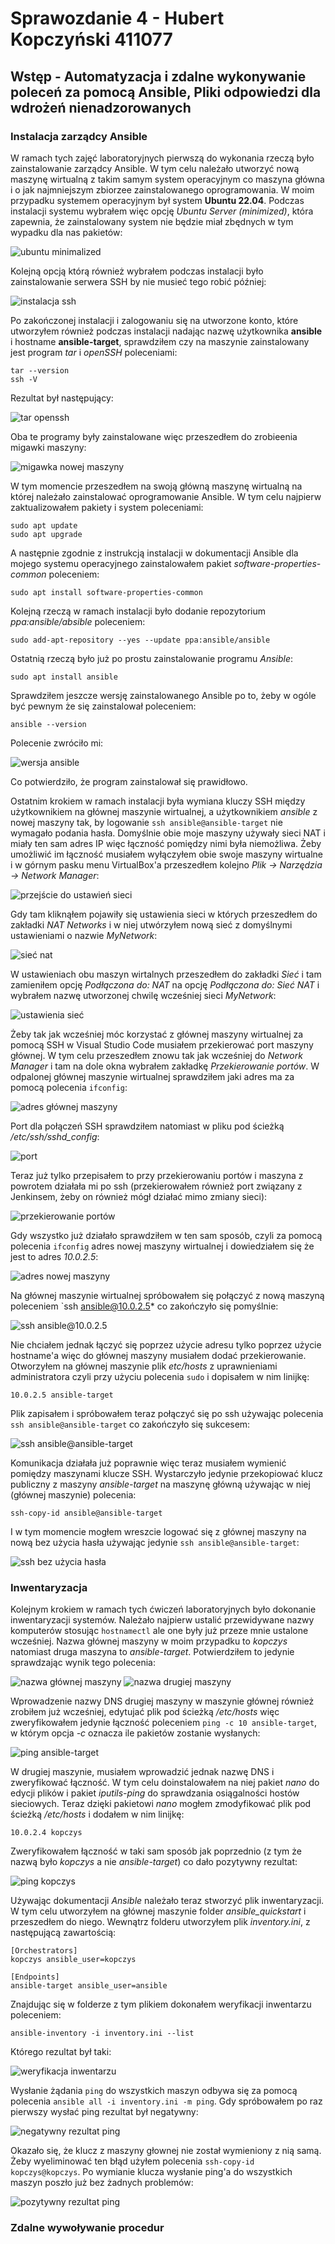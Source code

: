 # Sprawozdanie 4 - Hubert Kopczyński 411077

## Wstęp - Automatyzacja i zdalne wykonywanie poleceń za pomocą Ansible, Pliki odpowiedzi dla wdrożeń nienadzorowanych



### Instalacja zarządcy Ansible

W ramach tych zajęć laboratoryjnych pierwszą do wykonania rzeczą było zainstalowanie zarządcy Ansible. W tym celu należało utworzyć nową maszynę wirtualną z takim samym system operacyjnym co maszyna główna i o jak najmniejszym zbiorzee zainstalowanego oprogramowania. W moim przypadku systemem operacyjnym był system **Ubuntu 22.04**. Podczas instalacji systemu wybrałem więc opcję *Ubuntu Server (minimized)*, która zapewnia, że zainstalowany system nie będzie miał zbędnych w tym wypadku dla nas pakietów:

![ubuntu minimalized](images/ubuntu_minimalized.png)

Kolejną opcją którą również wybrałem podczas instalacji było zainstalowanie serwera SSH by nie musieć tego robić później:

![instalacja ssh](images/instalacja_ssh.png)

Po zakończonej instalacji i zalogowaniu się na utworzone konto, które utworzyłem również podczas instalacji nadając nazwę użytkownika **ansible** i hostname **ansible-target**, sprawdziłem czy na maszynie zainstalowany jest program *tar* i *openSSH* poleceniami:

```
tar --version
ssh -V
```

Rezultat był następujący:

![tar openssh](images/tar_ssh.png)

Oba te programy były zainstalowane więc przeszedłem do zrobieenia migawki maszyny:

![migawka nowej maszyny](images/migawka.png)

W tym momencie przeszedłem na swoją główną maszynę wirtualną na której należało zainstalować oprogramowanie Ansible. W tym celu najpierw zaktualizowałem pakiety i system poleceniami:

```
sudo apt update
sudo apt upgrade
```

A następnie zgodnie z instrukcją instalacji w dokumentacji Ansible dla mojego systemu operacyjnego zainstalowałem pakiet *software-properties-common* poleceniem:

```
sudo apt install software-properties-common
```

Kolejną rzeczą w ramach instalacji było dodanie repozytorium *ppa:ansible/absible* poleceniem:

```
sudo add-apt-repository --yes --update ppa:ansible/ansible
```

Ostatnią rzeczą było już po prostu zainstalowanie programu *Ansible*:

```
sudo apt install ansible
```

Sprawdziłem jeszcze wersję zainstalowanego Ansible po to, żeby w ogóle być pewnym że się zainstalował poleceniem:

```
ansible --version
```

Polecenie zwróciło mi:

![wersja ansible](images/ansible_version.png)

Co potwierdziło, że program zainstalował się prawidłowo.

Ostatnim krokiem w ramach instalacji była wymiana kluczy SSH między użytkownikiem na głównej maszynie wirtualnej, a użytkownikiem *ansible* z nowej maszyny tak, by logowanie `ssh ansible@ansible-target` nie wymagało podania hasła. Domyślnie obie moje maszyny używały sieci NAT i miały ten sam adres IP więc łączność pomiędzy nimi była niemożliwa. Żeby umożliwić im łączność musiałem wyłączyłem obie swoje maszyny wirtualne i w górnym pasku menu VirtualBox'a przeszedłem kolejno *Plik -> Narzędzia -> Network Manager*:

![przejście do ustawień sieci](images/network_manager.png)

Gdy tam kliknąłem pojawiły się ustawienia sieci w których przeszedłem do zakładki *NAT Networks* i w niej utwórzyłem nową sieć z domyślnymi ustawieniami o nazwie *MyNetwork*:

![sieć nat](images/NAT_network.png)

W ustawieniach obu maszyn wirtalnych przeszedłem do zakładki *Sieć* i tam zamieniłem opcję *Podłączona do: NAT* na opcję *Podłączona do: Sieć NAT* i wybrałem nazwę utworzonej chwilę wcześniej sieci *MyNetwork*:

![ustawienia sieć](images/ustawienia_siec.png)

Żeby tak jak wcześniej móc korzystać z głównej maszyny wirtualnej za pomocą SSH w Visual Studio Code musiałem przekierować port maszyny głównej. W tym celu przeszedłem znowu tak jak wcześniej do *Network Manager* i tam na dole okna wybrałem zakładkę *Przekierowanie portów*. W odpalonej głównej maszynie wirtualnej sprawdziłem jaki adres ma za pomocą polecenia `ifconfig`:

![adres głównej maszyny](images/adres_glownej.png)

Port dla połączeń SSH sprawdziłem natomiast w pliku pod ścieżką */etc/ssh/sshd_config*:

![port](images/port.png)

Teraz już tylko przepisałem to przy przekierowaniu portów i maszyna z powrotem działała mi po ssh (przekierowałem również port związany z Jenkinsem, żeby on również mógł działać mimo zmiany sieci):

![przekierowanie portów](images/przekierowanie_portow.png)

Gdy wszystko już działało sprawdziłem w ten sam sposób, czyli za pomocą polecenia `ifconfig` adres nowej maszyny wirtualnej i dowiedziałem się że jest to adres *10.0.2.5*:

![adres nowej maszyny](images/nowa_ip.png)

Na głównej maszynie wirtualnej spróbowałem się połączyć z nową maszyną poleceniem `ssh ansible@10.0.2.5* co zakończyło się pomyślnie:

![ssh ansible@10.0.2.5](images/ssh_ansible.png)

Nie chciałem jednak łączyć się poprzez użycie adresu tylko poprzez użycie hostname'a więc do głównej maszyny musiałem dodać przekierowanie. Otworzyłem na głównej maszynie plik *etc/hosts* z uprawnieniami administratora czyli przy użyciu polecenia `sudo` i dopisałem w nim linijkę:

```
10.0.2.5 ansible-target
```

Plik zapisałem i spróbowałem teraz połączyć się po ssh używając polecenia `ssh ansible@ansible-target` co zakończyło się sukcesem:

![ssh ansible@ansible-target](images/ssh_ansible_target.png)

Komunikacja działała już poprawnie więc teraz musiałem wymienić pomiędzy maszynami klucze SSH. Wystarczyło jedynie przekopiować klucz publiczny z maszyny *ansible-target* na maszynę główną używając w niej (głównej maszynie) polecenia:

```
ssh-copy-id ansible@ansible-target
```

I w tym momencie mogłem wreszcie logować się z głównej maszyny na nową bez użycia hasła używając jedynie `ssh ansible@ansible-target`:

![ssh bez użycia hasła](images/bez_hasla.png)

### Inwentaryzacja

Kolejnym krokiem w ramach tych ćwiczeń laboratoryjnych było dokonanie inwentaryzacji systemów. Należało najpierw ustalić przewidywane nazwy komputerów stosując `hostnamectl` ale one były już przeze mnie ustalone wcześniej. Nazwa głównej maszyny w moim przypadku to *kopczys* natomiast druga maszyna to *ansible-target*. Potwierdziłem to jedynie sprawdzając wynik tego polecenia:

![nazwa głównej maszyny](images/hostnamectl_kopczys.png)
![nazwa drugiej maszyny](images/hostnamectl_ansible-target.png)

Wprowadzenie nazwy DNS drugiej maszyny w maszynie głównej również zrobiłem już wcześniej, edytujać plik pod ścieżką */etc/hosts* więc zweryfikowałem jedynie łączność poleceniem `ping -c 10 ansible-target`, w którym opcja *-c* oznacza ile pakietów zostanie wysłanych:

![ping ansible-target](images/ping_ansible-target.png)

W drugiej maszynie, musiałem wprowadzić jednak nazwę DNS i zweryfikować łączność. W tym celu doinstalowałem na niej pakiet *nano* do edycji plików i pakiet *iputils-ping* do sprawdzania osiągalności hostów sieciowych. Teraz dzięki pakietowi *nano* mogłem zmodyfikować plik pod ścieżką */etc/hosts* i dodałem w nim linijkę:

```
10.0.2.4 kopczys
```

Zweryfikowałem łączność w taki sam sposób jak poprzednio (z tym że nazwą było *kopczys* a nie *ansible-target*) co dało pozytywny rezultat:

![ping kopczys](images/ping_kopczys.png)

Używając dokumentacji *Ansible* należało teraz stworzyć plik inwentaryzacji. W tym celu utworzyłem na głównej maszynie folder *ansible_quickstart* i przeszedłem do niego. Wewnątrz folderu utworzyłem plik *inventory.ini*, z następującą zawartością:

```
[Orchestrators]
kopczys ansible_user=kopczys

[Endpoints]
ansible-target ansible_user=ansible
```

Znajdując się w folderze z tym plikiem dokonałem weryfikacji inwentarzu poleceniem:

```
ansible-inventory -i inventory.ini --list
```

Którego rezultat był taki:

![weryfikacja inwentarzu](images/inventory.png)

Wysłanie żądania `ping` do wszystkich maszyn odbywa się za pomocą polecenia `ansible all -i inventory.ini -m ping`. Gdy spróbowałem po raz pierwszy wysłać ping rezultat był negatywny:

![negatywny rezultat ping](images/ping_negatywny.png)

Okazało się, że klucz z maszyny głownej nie został wymieniony z nią samą. Żeby wyeliminować ten błąd użyłem polecenia `ssh-copy-id kopczys@kopczys`. Po wymianie klucza wysłanie ping'a do wszystkich maszyn poszło już bez żadnych problemów:

![pozytywny rezultat ping](images/ping_pozytywny.png)

### Zdalne wywoływanie procedur

